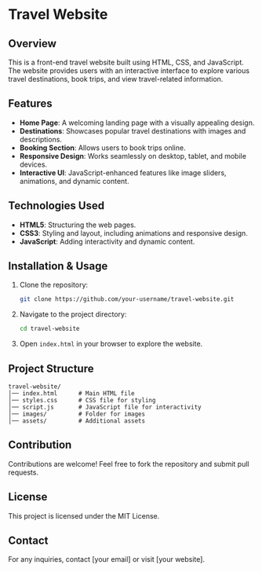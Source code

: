 # Travel Website

## Overview
This is a front-end travel website built using HTML, CSS, and JavaScript. The website provides users with an interactive interface to explore various travel destinations, book trips, and view travel-related information.

## Features
- **Home Page**: A welcoming landing page with a visually appealing design.
- **Destinations**: Showcases popular travel destinations with images and descriptions.
- **Booking Section**: Allows users to book trips online.
- **Responsive Design**: Works seamlessly on desktop, tablet, and mobile devices.
- **Interactive UI**: JavaScript-enhanced features like image sliders, animations, and dynamic content.

## Technologies Used
- **HTML5**: Structuring the web pages.
- **CSS3**: Styling and layout, including animations and responsive design.
- **JavaScript**: Adding interactivity and dynamic content.

## Installation & Usage
1. Clone the repository:
   ```bash
   git clone https://github.com/your-username/travel-website.git
   ```
2. Navigate to the project directory:
   ```bash
   cd travel-website
   ```
3. Open `index.html` in your browser to explore the website.

## Project Structure
```
travel-website/
│── index.html      # Main HTML file
│── styles.css      # CSS file for styling
│── script.js       # JavaScript file for interactivity
│── images/         # Folder for images
│── assets/         # Additional assets
```

## Contribution
Contributions are welcome! Feel free to fork the repository and submit pull requests.

## License
This project is licensed under the MIT License.

## Contact
For any inquiries, contact [your email] or visit [your website].

